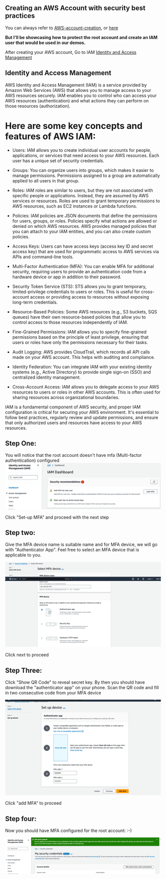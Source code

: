 ## Creating an AWS Account with security best practices

You can always refer to [AWS-account-creation](https://docs.aws.amazon.com/SetUp/latest/UserGuide/setup-AWSsignup.html), or [here](https://docs.aws.amazon.com/SetUp/latest/UserGuide/setup-AWSsignup.html)

**But I'll be showcasing how to protect the root account and create an IAM user that would be used in our demos.** 

After creating your AWS account, Go to IAM [Identity and Access Management](https://docs.aws.amazon.com/IAM/latest/UserGuide/introduction.html)

## Identity and Access Management
AWS Identity and Access Management (IAM) is a service provided by Amazon Web Services (AWS) that allows you to manage access to your AWS resources securely. IAM enables you to control who can access your AWS resources (authentication) and what actions they can perform on those resources (authorization).

# Here are some key concepts and features of AWS IAM:

- Users: IAM allows you to create individual user accounts for people, applications, or services that need access to your AWS resources. Each user has a unique set of security credentials.

- Groups: You can organize users into groups, which makes it easier to manage permissions. Permissions assigned to a group are automatically applied to all users in that group.

- Roles: IAM roles are similar to users, but they are not associated with specific people or applications. Instead, they are assumed by AWS services or resources. Roles are used to grant temporary permissions to AWS resources, such as EC2 instances or Lambda functions.

- Policies: IAM policies are JSON documents that define the permissions for users, groups, or roles. Policies specify what actions are allowed or denied on which AWS resources. AWS provides managed policies that you can attach to your IAM entities, and you can also create custom policies.

- Access Keys: Users can have access keys (access key ID and secret access key) that are used for programmatic access to AWS services via APIs and command-line tools.

- Multi-Factor Authentication (MFA): You can enable MFA for additional security, requiring users to provide an authentication code from a hardware device or app in addition to their password.

- Security Token Service (STS): STS allows you to grant temporary, limited-privilege credentials to users or roles. This is useful for cross-account access or providing access to resources without exposing long-term credentials.

- Resource-Based Policies: Some AWS resources (e.g., S3 buckets, SQS queues) have their own resource-based policies that allow you to control access to those resources independently of IAM.

- Fine-Grained Permissions: IAM allows you to specify fine-grained permissions based on the principle of least privilege, ensuring that users or roles have only the permissions necessary for their tasks.

- Audit Logging: AWS provides CloudTrail, which records all API calls made on your AWS account. This helps with auditing and compliance.

- Identity Federation: You can integrate IAM with your existing identity systems (e.g., Active Directory) to provide single sign-on (SSO) and centralized identity management.

- Cross-Account Access: IAM allows you to delegate access to your AWS resources to users or roles in other AWS accounts. This is often used for sharing resources across organizational boundaries.

IAM is a fundamental component of AWS security, and proper IAM configuration is critical for securing your AWS environment. It's essential to follow best practices, regularly review and update permissions, and ensure that only authorized users and resources have access to your AWS resources.

## Step One:
You will notice that the root account doesn't have mfa (Multi-factor authentication) configured
![root-mfa](/level-one/images/root-mfa.png)

Click "Set-up MFA" and proceed with the next step

## Step two:
Give the MFA device name is suitable name and for MFA device, we will go with "Authenticator App". Feel free to select an MFA device that is applicable to you.

![mfa-device-name](/level-one/images/configure-mfa1.png)

Click next to proceed

## Step Three: 
Click "Show QR Code" to reveal secret key. By then you should have download the "authenticator app" on your phone. 
Scan the QR code and fill in two consecutive code from your MFA device

![Scan-QRCODE](/level-one/images/configure-mfa2.png)

Click "add MFA" to proceed

## Step four:
Now you should have MFA configured for the root account: :-)

![mfa-done](/level-one/images/configure-mfa3.png)


